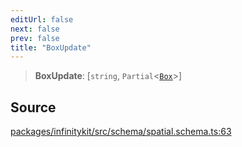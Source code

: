```yaml
---
editUrl: false
next: false
prev: false
title: "BoxUpdate"
---
```


> **BoxUpdate**: [`string`, `Partial`\<[`Box`](Box.md)\>]

## Source

[packages/infinitykit/src/schema/spatial.schema.ts:63](https://github.com/nodenogg-in/alpha-p2p/blob/e7369be/packages/infinitykit/src/schema/spatial.schema.ts#L63)
